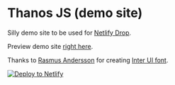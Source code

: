 # Thanos JS (demo site)

Silly demo site to be used for [Netlify Drop](https://app.netlify.com/drop).

Preview demo site [right here](https://www.thanosjs.org).

Thanks to [Rasmus Andersson](https://twitter.com/rsms) for creating [Inter UI font](https://rsms.me/inter/).


[![Deploy to Netlify](https://www.netlify.com/img/deploy/button.svg)](https://app.netlify.com/start/deploy?repository=https://github.com/gimanthaKB/netlify-demo
)